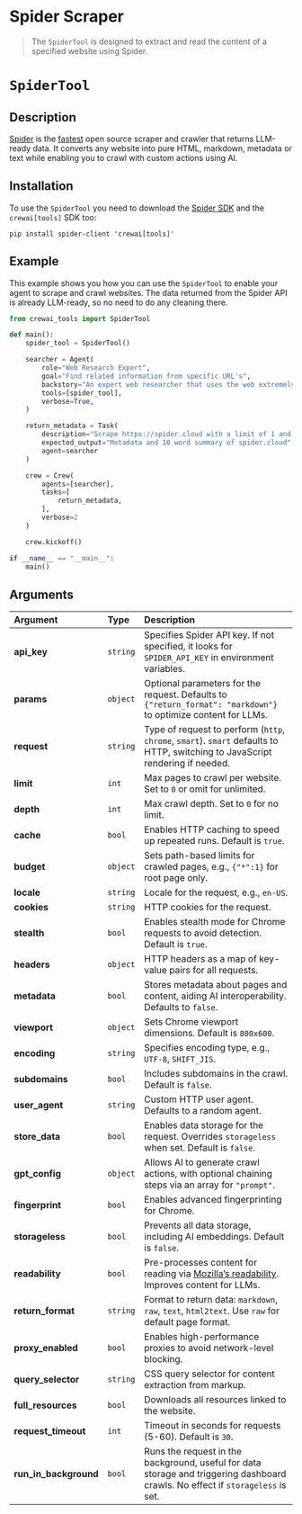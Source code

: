 # Spider Scraper

> The `SpiderTool` is designed to extract and read the content of a specified website using Spider.

# `SpiderTool`

## Description

[Spider](https://spider.cloud/?ref=crewai) is the [fastest](https://github.com/spider-rs/spider/blob/main/benches/BENCHMARKS.md#benchmark-results)
open source scraper and crawler that returns LLM-ready data.
It converts any website into pure HTML, markdown, metadata or text while enabling you to crawl with custom actions using AI.

## Installation

To use the `SpiderTool` you need to download the [Spider SDK](https://pypi.org/project/spider-client/)
and the `crewai[tools]` SDK too:

```shell
pip install spider-client 'crewai[tools]'
```

## Example

This example shows you how you can use the `SpiderTool` to enable your agent to scrape and crawl websites.
The data returned from the Spider API is already LLM-ready, so no need to do any cleaning there.

```python Code
from crewai_tools import SpiderTool

def main():
    spider_tool = SpiderTool()

    searcher = Agent(
        role="Web Research Expert",
        goal="Find related information from specific URL's",
        backstory="An expert web researcher that uses the web extremely well",
        tools=[spider_tool],
        verbose=True,
    )

    return_metadata = Task(
        description="Scrape https://spider.cloud with a limit of 1 and enable metadata",
        expected_output="Metadata and 10 word summary of spider.cloud",
        agent=searcher
    )

    crew = Crew(
        agents=[searcher],
        tasks=[
            return_metadata,
        ],
        verbose=2
    )

    crew.kickoff()

if __name__ == "__main__":
    main()
```

## Arguments

| Argument                | Type     | Description                                                                                                                       |
| :---------------------- | :------- | :-------------------------------------------------------------------------------------------------------------------------------- |
| **api\_key**            | `string` | Specifies Spider API key. If not specified, it looks for `SPIDER_API_KEY` in environment variables.                               |
| **params**              | `object` | Optional parameters for the request. Defaults to `{"return_format": "markdown"}` to optimize content for LLMs.                    |
| **request**             | `string` | Type of request to perform (`http`, `chrome`, `smart`). `smart` defaults to HTTP, switching to JavaScript rendering if needed.    |
| **limit**               | `int`    | Max pages to crawl per website. Set to `0` or omit for unlimited.                                                                 |
| **depth**               | `int`    | Max crawl depth. Set to `0` for no limit.                                                                                         |
| **cache**               | `bool`   | Enables HTTP caching to speed up repeated runs. Default is `true`.                                                                |
| **budget**              | `object` | Sets path-based limits for crawled pages, e.g., `{"*":1}` for root page only.                                                     |
| **locale**              | `string` | Locale for the request, e.g., `en-US`.                                                                                            |
| **cookies**             | `string` | HTTP cookies for the request.                                                                                                     |
| **stealth**             | `bool`   | Enables stealth mode for Chrome requests to avoid detection. Default is `true`.                                                   |
| **headers**             | `object` | HTTP headers as a map of key-value pairs for all requests.                                                                        |
| **metadata**            | `bool`   | Stores metadata about pages and content, aiding AI interoperability. Defaults to `false`.                                         |
| **viewport**            | `object` | Sets Chrome viewport dimensions. Default is `800x600`.                                                                            |
| **encoding**            | `string` | Specifies encoding type, e.g., `UTF-8`, `SHIFT_JIS`.                                                                              |
| **subdomains**          | `bool`   | Includes subdomains in the crawl. Default is `false`.                                                                             |
| **user\_agent**         | `string` | Custom HTTP user agent. Defaults to a random agent.                                                                               |
| **store\_data**         | `bool`   | Enables data storage for the request. Overrides `storageless` when set. Default is `false`.                                       |
| **gpt\_config**         | `object` | Allows AI to generate crawl actions, with optional chaining steps via an array for `"prompt"`.                                    |
| **fingerprint**         | `bool`   | Enables advanced fingerprinting for Chrome.                                                                                       |
| **storageless**         | `bool`   | Prevents all data storage, including AI embeddings. Default is `false`.                                                           |
| **readability**         | `bool`   | Pre-processes content for reading via [Mozilla’s readability](https://github.com/mozilla/readability). Improves content for LLMs. |
| **return\_format**      | `string` | Format to return data: `markdown`, `raw`, `text`, `html2text`. Use `raw` for default page format.                                 |
| **proxy\_enabled**      | `bool`   | Enables high-performance proxies to avoid network-level blocking.                                                                 |
| **query\_selector**     | `string` | CSS query selector for content extraction from markup.                                                                            |
| **full\_resources**     | `bool`   | Downloads all resources linked to the website.                                                                                    |
| **request\_timeout**    | `int`    | Timeout in seconds for requests (5-60). Default is `30`.                                                                          |
| **run\_in\_background** | `bool`   | Runs the request in the background, useful for data storage and triggering dashboard crawls. No effect if `storageless` is set.   |
